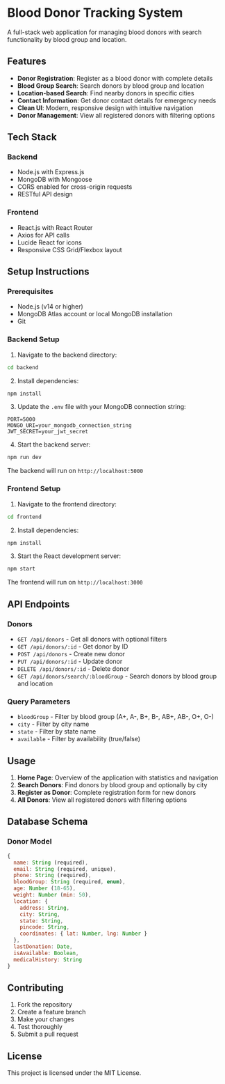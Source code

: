 # Blood Donor Tracking System

A full-stack web application for managing blood donors with search functionality by blood group and location.

## Features

- **Donor Registration**: Register as a blood donor with complete details
- **Blood Group Search**: Search donors by blood group and location
- **Location-based Search**: Find nearby donors in specific cities
- **Contact Information**: Get donor contact details for emergency needs
- **Clean UI**: Modern, responsive design with intuitive navigation
- **Donor Management**: View all registered donors with filtering options

## Tech Stack

### Backend
- Node.js with Express.js
- MongoDB with Mongoose
- CORS enabled for cross-origin requests
- RESTful API design

### Frontend
- React.js with React Router
- Axios for API calls
- Lucide React for icons
- Responsive CSS Grid/Flexbox layout

## Setup Instructions

### Prerequisites
- Node.js (v14 or higher)
- MongoDB Atlas account or local MongoDB installation
- Git

### Backend Setup

1. Navigate to the backend directory:
```bash
cd backend
```

2. Install dependencies:
```bash
npm install
```

3. Update the `.env` file with your MongoDB connection string:
```
PORT=5000
MONGO_URI=your_mongodb_connection_string
JWT_SECRET=your_jwt_secret
```

4. Start the backend server:
```bash
npm run dev
```

The backend will run on `http://localhost:5000`

### Frontend Setup

1. Navigate to the frontend directory:
```bash
cd frontend
```

2. Install dependencies:
```bash
npm install
```

3. Start the React development server:
```bash
npm start
```

The frontend will run on `http://localhost:3000`

## API Endpoints

### Donors
- `GET /api/donors` - Get all donors with optional filters
- `GET /api/donors/:id` - Get donor by ID
- `POST /api/donors` - Create new donor
- `PUT /api/donors/:id` - Update donor
- `DELETE /api/donors/:id` - Delete donor
- `GET /api/donors/search/:bloodGroup` - Search donors by blood group and location

### Query Parameters
- `bloodGroup` - Filter by blood group (A+, A-, B+, B-, AB+, AB-, O+, O-)
- `city` - Filter by city name
- `state` - Filter by state name
- `available` - Filter by availability (true/false)

## Usage

1. **Home Page**: Overview of the application with statistics and navigation
2. **Search Donors**: Find donors by blood group and optionally by city
3. **Register as Donor**: Complete registration form for new donors
4. **All Donors**: View all registered donors with filtering options

## Database Schema

### Donor Model
```javascript
{
  name: String (required),
  email: String (required, unique),
  phone: String (required),
  bloodGroup: String (required, enum),
  age: Number (18-65),
  weight: Number (min: 50),
  location: {
    address: String,
    city: String,
    state: String,
    pincode: String,
    coordinates: { lat: Number, lng: Number }
  },
  lastDonation: Date,
  isAvailable: Boolean,
  medicalHistory: String
}
```

## Contributing

1. Fork the repository
2. Create a feature branch
3. Make your changes
4. Test thoroughly
5. Submit a pull request

## License

This project is licensed under the MIT License.